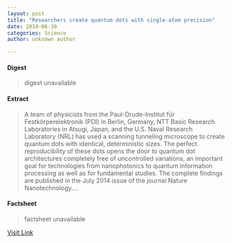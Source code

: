 ```yaml
---
layout: post
title: "Researchers create quantum dots with single-atom precision"
date: 2014-06-30
categories: Science
author: unknown author

---
```



#### Digest
>digest unavailable

#### Extract
>A team of physicists from the Paul-Drude-Institut für Festkörperelektronik (PDI) in Berlin, Germany, NTT Basic Research Laboratories in Atsugi, Japan, and the U.S. Naval Research Laboratory (NRL) has used a scanning tunneling microscope to create quantum dots with identical, deterministic sizes. The perfect reproducibility of these dots opens the door to quantum dot architectures completely free of uncontrolled variations, an important goal for technologies from nanophotonics to quantum information processing as well as for fundamental studies. The complete findings are published in the July 2014 issue of the journal Nature Nanotechnology....

#### Factsheet
>factsheet unavailable

[Visit Link](http://phys.org/news323328458.html)


